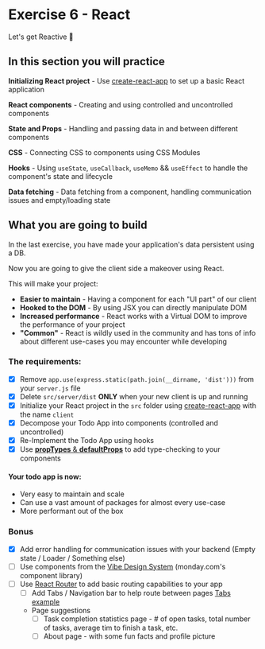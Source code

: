 # Exercise 6 - React

Let's get Reactive 🥳

## In this section you will practice

**Initializing React project** - Use [create-react-app](https://github.com/facebook/create-react-app) to set up a basic React application

**React components** - Creating and using controlled and uncontrolled components

**State and Props** - Handling and passing data in and between different components

**CSS** - Connecting CSS to components using CSS Modules

**Hooks** - Using `useState`, `useCallback`, `useMemo` && `useEffect` to handle the component's state and lifecycle

**Data fetching** - Data fetching from a component, handling communication issues and empty/loading state

## What you are going to build

In the last exercise, you have made your application's data persistent using a DB.

Now you are going to give the client side a makeover using React.

This will make your project:

- **Easier to maintain** - Having a component for each "UI part" of our client
- **Hooked to the DOM** - By using JSX you can directly manipulate DOM
- **Increased performance** - React works with a Virtual DOM to improve the performance of your project
- **"Common"** - React is wildly used in the community and has tons of info about different use-cases you may encounter while developing

### The requirements:

- [x] Remove `app.use(express.static(path.join(__dirname, 'dist')))` from your `server.js` file
- [x] Delete `src/server/dist` **ONLY** when your new client is up and running
- [x] Initialize your React project in the `src` folder using [create-react-app](https://create-react-app.dev/docs/getting-started/) with the name `client`
- [x] Decompose your Todo App into components (controlled and uncontrolled)
- [x] Re-Implement the Todo App using hooks
- [x] Use [**propTypes** & **defaultProps**](https://reactjs.org/docs/typechecking-with-proptypes.html) to add type-checking to your components

#### Your todo app is now:

- Very easy to maintain and scale
- Can use a vast amount of packages for almost every use-case
- More performant out of the box

### Bonus

- [x] Add error handling for communication issues with your backend (Empty state / Loader / Something else)
- [ ] Use components from the [Vibe Design System](https://github.com/mondaycom/monday-ui-react-core) (monday.com's component library)
- [ ] Use [React Router](https://reactrouter.com/docs/en/v6) to add basic routing capabilities to your app
  - [ ] Add Tabs / Navigation bar to help route between pages [Tabs example](https://style.monday.com/?path=/docs/navigation-tabs-tab--overview)
  - Page suggestions
    - [ ] Task completion statistics page - # of open tasks, total number of tasks, average tim to finish a task, etc.
    - [ ] About page - with some fun facts and profile picture
